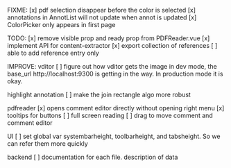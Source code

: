 FIXME:
[x] pdf selection disappear before the color is selected
[x] annotations in AnnotList will not update when annot is updated
[x] ColorPicker only appears in first page

TODO:
[x] remove visible prop and ready prop from PDFReader.vue
[x] implement API for content-extractor
[x] export collection of references
[ ] able to add reference entry only

IMPROVE:
vditor
[ ] figure out how vditor gets the image in dev mode, the base_url http://localhost:9300 is getting in the way. In production mode it is okay.

highlight annotation
[ ] make the join rectangle algo more robust

pdfreader
[x] opens comment editor directly without opening right menu
[x] tooltips for buttons
[ ] full screen reading
[ ] drag to move comment and comment editor

UI
[ ] set global var systembarheight, toolbarheight, and tabsheight. So we can refer them more quickly

backend
[ ] documentation for each file. description of data
